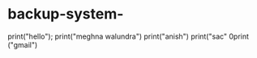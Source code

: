 # backup-system-
print("hello");
print("meghna walundra")
print("anish")
print("sac"
0print ("gmail")

